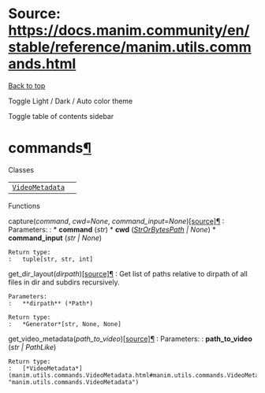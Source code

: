 # Source: https://docs.manim.community/en/stable/reference/manim.utils.commands.html

[Back to top](#)

Toggle Light / Dark / Auto color theme

Toggle table of contents sidebar

commands[¶](#module-manim.utils.commands "Link to this heading")
================================================================

Classes

|  |  |
| --- | --- |
| [`VideoMetadata`](manim.utils.commands.VideoMetadata.html#manim.utils.commands.VideoMetadata "manim.utils.commands.VideoMetadata") |  |

Functions

capture(*command*, *cwd=None*, *command\_input=None*)[[source]](../_modules/manim/utils/commands.html#capture)[¶](#manim.utils.commands.capture "Link to this definition")
:   Parameters:
    :   * **command** (*str*)
        * **cwd** ([*StrOrBytesPath*](manim.typing.html#manim.typing.StrOrBytesPath "manim.typing.StrOrBytesPath") *|* *None*)
        * **command\_input** (*str* *|* *None*)

    Return type:
    :   tuple[str, str, int]

get\_dir\_layout(*dirpath*)[[source]](../_modules/manim/utils/commands.html#get_dir_layout)[¶](#manim.utils.commands.get_dir_layout "Link to this definition")
:   Get list of paths relative to dirpath of all files in dir and subdirs recursively.

    Parameters:
    :   **dirpath** (*Path*)

    Return type:
    :   *Generator*[str, None, None]

get\_video\_metadata(*path\_to\_video*)[[source]](../_modules/manim/utils/commands.html#get_video_metadata)[¶](#manim.utils.commands.get_video_metadata "Link to this definition")
:   Parameters:
    :   **path\_to\_video** (*str* *|* *PathLike*)

    Return type:
    :   [*VideoMetadata*](manim.utils.commands.VideoMetadata.html#manim.utils.commands.VideoMetadata "manim.utils.commands.VideoMetadata")